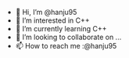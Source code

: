 - 👋 Hi, I’m @hanju95
- 👀 I’m interested in C++
- 🌱 I’m currently learning C++
- 💞️ I’m looking to collaborate on ...
- 📫 How to reach me :@hanju95

<!---
hanju95/hanju95 is a ✨ special ✨ repository because its `README.md` (this file) appears on your GitHub profile.
You can click the Preview link to take a look at your changes.
--->
